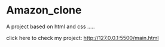 # Amazon_clone
A project based on html and css .....

click here to check my project:
http://127.0.0.1:5500/main.html
